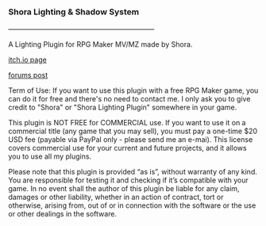 ### Shora Lighting & Shadow System

―――――――――――――――――――――

A Lighting Plugin for RPG Maker MV/MZ made by Shora.

[itch.io page](https://shoraaa.itch.io/shora-lighting-plugin)

[forums post](https://forums.rpgmakerweb.com/index.php?threads/mz-mv-v1-9-1-shora-lighting-shadow-system.131410/)

Term of Use:
If you want to use this plugin with a free RPG Maker game, you can do it for free and there's no need to contact me. I only ask you to give credit to "Shora" or "Shora Lighting Plugin" somewhere in your game. 

This plugin is NOT FREE for COMMERCIAL use. If you want to use it on a commercial title (any game that you may sell), you must pay a one-time $20 USD fee (payable via PayPal only - please send me an e-mai). This license covers commercial use for your current and future projects, and it allows you to use all my plugins.

Please note that this plugin is provided “as is”, without warranty of any kind. You are responsible for testing it and checking if it’s compatible with your game. In no event shall the author of this plugin be liable for any claim, damages or other liability, whether in an action of contract, tort or otherwise, arising from, out of or in connection with the software or the use or other dealings in the software.
